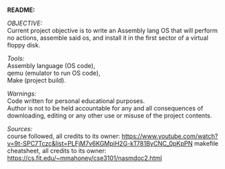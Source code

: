 <b>README:</b>

<i>OBJECTIVE:</i> <br>
Current project objective is to write an Assembly lang OS that will
perform no actions, assemble said os, and install it in the first sector 
of a virtual floppy disk.

<i>Tools:</i> <br>
Assembly language (OS code), <br>
qemu (emulator to run OS code), <br>
Make (project build).

<i>Warnings:</i> <br>
Code written for personal educational purposes. <br>
Author is not to be held accountable for any and all consequences of 
downloading, editing or any other use or misuse of the project contents.

<i>Sources:</i> <br>
course followed, all credits to its owner: https://www.youtube.com/watch?v=9t-SPC7Tczc&list=PLFjM7v6KGMpiH2G-kT781ByCNC_0pKpPN
makefile cheatsheet, all credits to its owner: https://cs.fit.edu/~mmahoney/cse3101/nasmdoc2.html